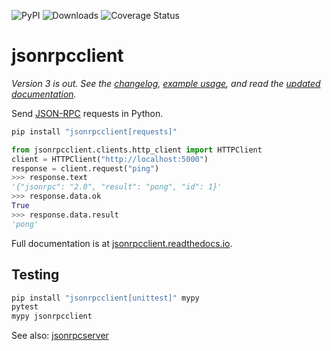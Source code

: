 ![PyPI](https://img.shields.io/pypi/v/jsonrpcclient.svg)
![Downloads](https://pepy.tech/badge/jsonrpcclient)
![Coverage Status](https://coveralls.io/repos/github/bcb/jsonrpcclient/badge.svg?branch=master)

# jsonrpcclient

*Version 3 is out. See the
[changelog](https://github.com/bcb/jsonrpcclient/blob/master/CHANGELOG.md),
[example usage](https://jsonrpcclient.readthedocs.io/en/latest/examples.html),
and read the [updated documentation](https://jsonrpcclient.readthedocs.io/).*

Send [JSON-RPC](http://www.jsonrpc.org/) requests in Python.

```sh
pip install "jsonrpcclient[requests]"
```

```python
from jsonrpcclient.clients.http_client import HTTPClient
client = HTTPClient("http://localhost:5000")
response = client.request("ping")
>>> response.text
'{"jsonrpc": "2.0", "result": "pong", "id": 1}'
>>> response.data.ok
True
>>> response.data.result
'pong'
```

Full documentation is at [jsonrpcclient.readthedocs.io](https://jsonrpcclient.readthedocs.io/).

## Testing

```sh
pip install "jsonrpcclient[unittest]" mypy
pytest
mypy jsonrpcclient
```

See also: [jsonrpcserver](https://github.com/bcb/jsonrpcserver)
